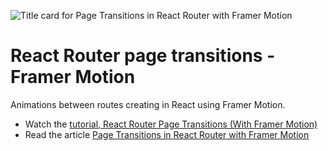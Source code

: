 ![Title card for Page Transitions in React Router with Framer Motion](https://blog.sethcorker.com/content/images/size/w2000/2019/11/Transitions---Dev.png)

# React Router page transitions - Framer Motion

Animations between routes creating in React using Framer Motion.

- Watch the [tutorial, React Router Page Transitions (With Framer Motion)](https://www.youtube.com/watch?v=qJt-FtzJ5fo)
- Read the article [Page Transitions in React Router with Framer Motion](https://blog.sethcorker.com/page-transitions-in-react-router-with-framer-motion/)
